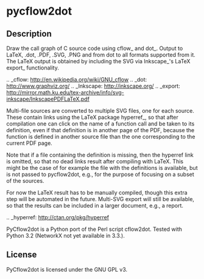 pycflow2dot
===========

Description
-----------
Draw the call graph of C source code using cflow_ and dot_.
Output to LaTeX, .dot, .PDF, .SVG, .PNG
and from dot to all formats supported from it.
The LaTeX output is obtained by including the SVG via Inkscape_'s LaTeX export_ functionality.

.. _cflow: http://en.wikipedia.org/wiki/GNU_cflow
.. _dot: http://www.graphviz.org/
.. _Inkscape: http://inkscape.org/
.. _export: http://mirror.math.ku.edu/tex-archive/info/svg-inkscape/InkscapePDFLaTeX.pdf

Multi-file sources are converted to multiple SVG files, one for each source.
These contain links using the LaTeX package hyperref_, so that after compilation
one can click on the name of a function call and be taken to its definition,
even if that definition is in another page of the PDF, because the function is defined in
another source file than the one corresponding to the current PDF page.

Note that if a file containing the definition is missing, then the hyperref link
is omitted, so that no dead links result after compiling with LaTeX.
This might be the case of for example the file with the definitions is available,
but is not passed to pycflow2dot, e.g., for the purpose of focusing on a
subset of the sources.

For now the LaTeX result has to be manually compiled, though this
extra step will be automated in the future. Multi-SVG export will still be
available, so that the results can be included in a larger document, e.g., a report.

.. _hyperref: http://ctan.org/pkg/hyperref

PyCflow2dot is a Python port of the Perl script cflow2dot.
Tested with Python 3.2 (NetworkX not yet available in 3.3.).

License
-------
PyCflow2dot is licensed under the GNU GPL v3.
